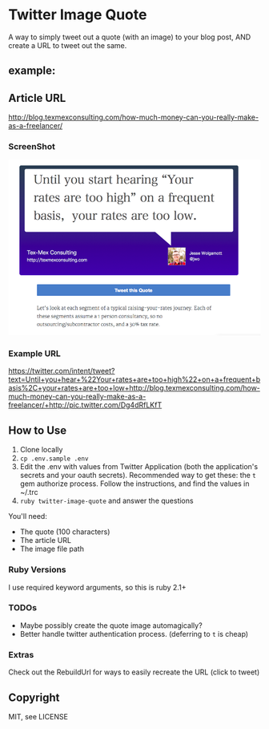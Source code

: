 # Twitter Image Quote

A way to simply tweet out a quote (with an image) to your blog post, AND create
a URL to tweet out the same.

## example:

## Article URL
http://blog.texmexconsulting.com/how-much-money-can-you-really-make-as-a-freelancer/

### ScreenShot

![image-quote](assets/twitter-image-quote.png)

### Example URL
https://twitter.com/intent/tweet?text=Until+you+hear+%22Your+rates+are+too+high%22+on+a+frequent+basis%2C+your+rates+are+too+low+http://blog.texmexconsulting.com/how-much-money-can-you-really-make-as-a-freelancer/+http://pic.twitter.com/Dg4dRfLKfT


## How to Use

1. Clone locally
2. `cp .env.sample .env`
3. Edit the .env with values from Twitter Application (both the application's
   secrets and your oauth secrets). Recommended way to get these: the `t` gem
   authorize process. Follow the instructions, and find the values in ~/.trc
4. `ruby twitter-image-quote` and answer the questions

You'll need:

* The quote (100 characters)
* The article URL
* The image file path


### Ruby Versions

I use required keyword arguments, so this is ruby 2.1+

### TODOs

* Maybe possibly create the quote image automagically?
* Better handle twitter authentication process. (deferring to `t` is cheap)

### Extras

Check out the RebuildUrl for ways to easily recreate the URL (click to tweet)

## Copyright

MIT, see LICENSE
